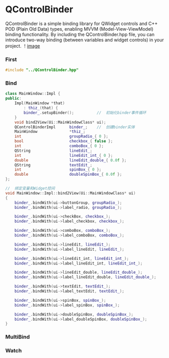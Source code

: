 # QControlBinder

QControlBinder is a simple binding library for QWidget controls and C++ POD (Plain Old Data) types, enabling MVVM (Model-View-ViewModel) binding functionality. By including the QControlBinder.hpp file, you can introduce two-way binding (between variables and widget controls) in your project.
！[image](https://github.com/CrisJiang/QControlBinder/blob/main/demo.gif)
### First

```c++
#include "../QControlBinder.hpp"
```

### Bind

```c++
class MainWindow::Impl {
public:
    Impl(MainWindow *that)
        : thiz_(that) {
        binder_.setupBinder();          //  初始化binder事件循环
    }
    void bind2View(Ui::MainWindowClass* ui);
    QControlBinderImpl      binder_;    //  创建binder实体
    MainWindow              *thiz_;
    int                     groupRadio_{ 0 };
    bool                    checkbox_{ false };
    int                     comboBox_{ 0 };
    QString                 lineEdit_;
    int                     lineEdit_int_{ 0 };
    double                  lineEdit_double_{ 0.0f };
    QString                 textEdit_;
    int                     spinBox_{ 0 };
    double                  doubleSpinBox_{ 0.0f };
};

//  绑定变量和Widget控间
void MainWindow::Impl::bind2View(Ui::MainWindowClass* ui)
{
    binder_.bindWith(ui->buttonGroup, groupRadio_);
    binder_.bindWith(ui->label_radio, groupRadio_);

    binder_.bindWith(ui->checkBox, checkbox_);
    binder_.bindWith(ui->label_checkbox, checkbox_);

    binder_.bindWith(ui->comboBox, comboBox_);
    binder_.bindWith(ui->label_comboBox, comboBox_);

    binder_.bindWith(ui->lineEdit, lineEdit_);
    binder_.bindWith(ui->label_lineEdit, lineEdit_);

	binder_.bindWith(ui->lineEdit_int, lineEdit_int_);
	binder_.bindWith(ui->label_lineEdit_int, lineEdit_int_);

	binder_.bindWith(ui->lineEdit_double, lineEdit_double_);
	binder_.bindWith(ui->label_lineEdit_double, lineEdit_double_);

    binder_.bindWith(ui->textEdit, textEdit_);
    binder_.bindWith(ui->label_textEdit, textEdit_);

	binder_.bindWith(ui->spinBox, spinBox_);
    binder_.bindWith(ui->label_spinBox, spinBox_);

	binder_.bindWith(ui->doubleSpinBox, doubleSpinBox_);
    binder_.bindWith(ui->label_doubleSpinBox, doubleSpinBox_);
}
```

### MultiBind

### Watch
